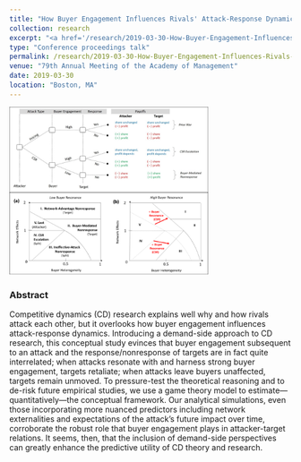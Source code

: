 ```yaml
---
title: "How Buyer Engagement Influences Rivals' Attack-Response Dynamics"
collection: research
excerpt: "<a href='/research/2019-03-30-How-Buyer-Engagement-Influences-Rivals-Attack-Response-Dynamics'><img src='/images/simplified_buyer_engagement_game.png' style='max-height:150px;'></a><br/><br/>Game-theoretic analysis of the role of buyer engagement in mediating the cumulative threat faced by targets of competitive attacks, and those targets subsequent response/nonresponse decisions"
type: "Conference proceedings talk"
permalink: /research/2019-03-30-How-Buyer-Engagement-Influences-Rivals-Attack-Response-Dynamics
venue: "79th Annual Meeting of the Academy of Management"
date: 2019-03-30
location: "Boston, MA"
---
```


<img src='/images/buyer_engagement_response_moderators_combined.png' style="max-height:300px;">

### Abstract 
Competitive dynamics (CD) research explains well why and how rivals attack each other, but it overlooks how buyer engagement influences attack-response dynamics.  Introducing a demand-side approach to CD research, this conceptual study evinces that buyer engagement subsequent to an attack and the response/nonresponse of targets are in fact quite interrelated; when attacks resonate with and harness strong buyer engagement, targets retaliate; when attacks leave buyers unaffected, targets remain unmoved.  To pressure-test the theoretical reasoning and to de-risk future empirical studies, we use a game theory model to estimate—quantitatively—the conceptual framework.  Our analytical simulations, even those incorporating more nuanced predictors including network externalities and expectations of the attack’s future impact over time, corroborate the robust role that buyer engagement plays in attacker-target relations.  It seems, then, that the inclusion of demand-side perspectives can greatly enhance the predictive utility of CD theory and research.  
